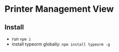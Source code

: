 # Printer Management View

## Install

- run `npm i`
- install typeorm globally: `npm install typeorm -g`